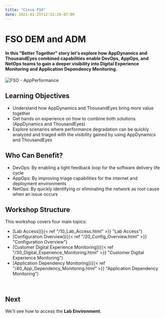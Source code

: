 ```yaml
---
title: "Cisco FSO"
date: 2021-01-25T12:52:26-07:00
---
```


# FSO DEM and ADM

#### In this "Better Together" story let's explore how AppDynamics and ThousandEyes combined capabilities enable DevOps, AppOps, and NetOps teams to gain a deeper visibility into Digital Experience Monitoring and Application Dependency Monitoring.

![FSO - AppPerformance](/images/fso_initial_graph.png)


## Learning Objectives  
* Understand how AppDynamics and ThousandEyes bring more value together
* Get hands on experience on how to combine both solutions (AppDynamics and ThousandEyes) 
* Explore scenarios where performance degradation can be quickly analyzed and triaged with the visibility gained by using AppDynamics and ThousandEyes  

## Who Can Benefit?  
* DevOps: By enabling a tight feedback loop for the software delivery life cycle
* AppOps: By improving triage capabilities for the internet and deployment environments
* NetOps: By quickly identifying or eliminating the network as root cause when an issue occurs

## Workshop Structure  

This workshop covers four main topics:

* [Lab Access]({{< ref "/10_Lab_Access.html" >}} "Lab Access")
* [Configuration Overview]({{< ref "/20_Config_Overview.html" >}} "Configuration Overview")
* [Customer Digital Experience Monitoring]({{< ref "/30_Digital_Experience_Monitoring.html" >}} "Customer Digital Experience Monitoring")
* [Application Dependency Monitoring]({{< ref "/40_App_Dependency_Monitoring.html" >}} "Application Dependency Monitoring")

<br>

## Next <span style="color: #143c76;"><i class='fas fa-cog fa-spin fa-sm'></i></span>&nbsp;

We'll see how to access the **Lab Environment**.

<br>

<!--

<span style="color: #fb0606;"><i class='fas fa-cog fa-spin fa-sm'></i></span>&nbsp; **TBD**

-->
